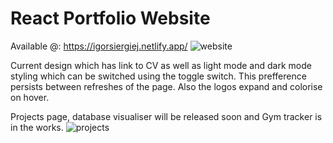 # React Portfolio Website
Available @: https://igorsiergiej.netlify.app/
![website](https://github.com/igor-siergiej/personal-portfolio/assets/79415930/ae5653ef-1a49-47e0-8ff8-5fce3afb788c)

Current design which has link to CV as well as light mode and dark mode styling which can be switched 
using the toggle switch. This prefference persists between refreshes of the page. Also the logos 
expand and colorise on hover.

Projects page, database visualiser will be released soon and Gym tracker is in the works.
![projects](https://github.com/igor-siergiej/personal-portfolio/assets/79415930/ce577d94-9e3f-4ab3-bb45-857a65926c54)
